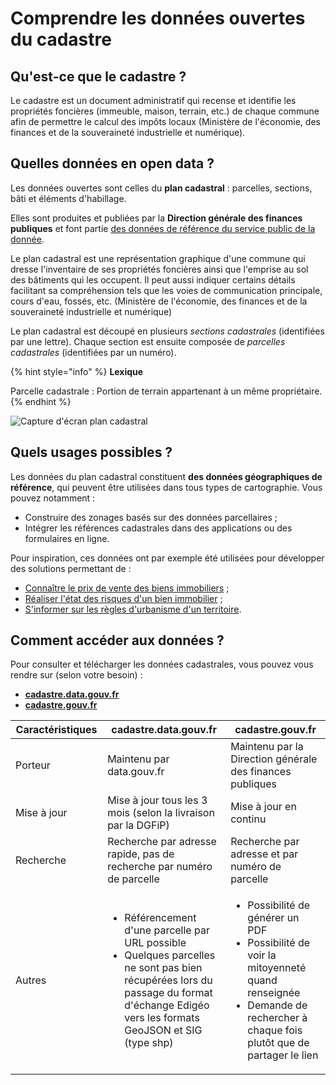 # Comprendre les données ouvertes du cadastre

## Qu'est-ce que le cadastre ?

Le cadastre est un document administratif qui recense et identifie les propriétés foncières (immeuble, maison, terrain, etc.) de chaque commune afin de permettre le calcul des impôts locaux (Ministère de l'économie, des finances et de la souveraineté industrielle et numérique).

## Quelles données en open data ?

Les données ouvertes sont celles du **plan cadastral** : parcelles, sections, bâti et éléments d'habillage.

Elles sont produites et publiées par la **Direction générale des finances publiques** et font partie [des données de référence du service public de la donnée](https://www.data.gouv.fr/fr/pages/spd/reference/).

Le plan cadastral est une représentation graphique d'une commune qui dresse l'inventaire de ses propriétés foncières ainsi que l'emprise au sol des bâtiments qui les occupent. Il peut aussi indiquer certains détails facilitant sa compréhension tels que les voies de communication principale, cours d'eau, fossés, etc. (Ministère de l'économie, des finances et de la souveraineté industrielle et numérique)

Le plan cadastral est découpé en plusieurs *sections cadastrales* (identifiées par une lettre). Chaque section est ensuite composée de *parcelles cadastrales* (identifiées par un numéro).

{% hint style="info" %} **Lexique**

Parcelle cadastrale : Portion de terrain appartenant à un même propriétaire. {% endhint %}

![Capture d'écran plan cadastral](https://user-images.githubusercontent.com/72090652/268529403-e350b687-a132-4b5a-934c-05f132b0e92a.png)

## Quels usages possibles ?

Les données du plan cadastral constituent **des données géographiques de référence**, qui peuvent être utilisées dans tous types de cartographie. Vous pouvez notamment : 
- Construire des zonages basés sur des données parcellaires ;
- Intégrer les références cadastrales dans des applications ou des formulaires en ligne.

Pour inspiration, ces données ont par exemple été utilisées pour développer des solutions permettant de : 
- [Connaître le prix de vente des biens immobiliers](https://www.data.gouv.fr/fr/pages/onboarding/dvf/) ;
- [Réaliser l'état des risques d'un bien immobilier](https://www.data.gouv.fr/fr/pages/onboarding/errial/) ; 
- [S'informer sur les règles d'urbanisme d'un territoire](https://www.data.gouv.fr/fr/reuses/iudo-app/).

## Comment accéder aux données ?

Pour consulter et télécharger les données cadastrales, vous pouvez vous rendre sur (selon votre besoin) : 
- [**cadastre.data.gouv.fr**](https://cadastre.data.gouv.fr/)
- [**cadastre.gouv.fr**](https://www.cadastre.gouv.fr/scpc/accueil.do)

<table><thead><tr><th width="156.33333333333331">Caractéristiques</th><th width="454">cadastre.data.gouv.fr</th><th width="454">cadastre.gouv.fr</th></tr></thead><tbody><tr><td>Porteur</td><td>Maintenu par data.gouv.fr</td><td>Maintenu par la Direction générale des finances publiques</td></tr><tr><td>Mise à jour</td><td>Mise à jour tous les 3 mois (selon la livraison par la DGFiP)</td><td>Mise à jour en continu</td></tr><tr><td>Recherche</td><td>Recherche par adresse rapide, pas de recherche par numéro de parcelle</td><td>Recherche par adresse et par numéro de parcelle</td></tr><tr><td>Autres</td><td><ul><li>Référencement d'une parcelle par URL possible</li><li>Quelques parcelles ne sont pas bien récupérées lors du passage du format d'échange Edigéo vers les formats GeoJSON et SIG (type shp)</li></ul></td><td><ul><li>Possibilité de générer un PDF</li><li>Possibilité de voir la mitoyenneté quand renseignée</li><li>Demande de rechercher à chaque fois plutôt que de partager le lien</li></ul></td></tr>
